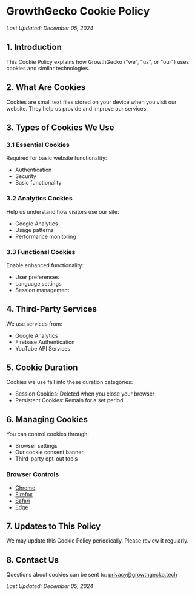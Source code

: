 # GrowthGecko Cookie Policy

*Last Updated: December 05, 2024*

## 1. Introduction

This Cookie Policy explains how GrowthGecko ("we", "us", or "our") uses cookies and similar technologies.

## 2. What Are Cookies

Cookies are small text files stored on your device when you visit our website. They help us provide and improve our services.

## 3. Types of Cookies We Use

### 3.1 Essential Cookies
Required for basic website functionality:
- Authentication
- Security
- Basic functionality

### 3.2 Analytics Cookies
Help us understand how visitors use our site:
- Google Analytics
- Usage patterns
- Performance monitoring

### 3.3 Functional Cookies
Enable enhanced functionality:
- User preferences
- Language settings
- Session management

## 4. Third-Party Services

We use services from:
- Google Analytics
- Firebase Authentication
- YouTube API Services

## 5. Cookie Duration

Cookies we use fall into these duration categories:
- Session Cookies: Deleted when you close your browser
- Persistent Cookies: Remain for a set period

## 6. Managing Cookies

You can control cookies through:
- Browser settings
- Our cookie consent banner
- Third-party opt-out tools

### Browser Controls
- [Chrome](https://support.google.com/chrome/answer/95647)
- [Firefox](https://support.mozilla.org/en-US/kb/cookies-information-websites-store-on-your-computer)
- [Safari](https://support.apple.com/guide/safari/manage-cookies-sfri11471/mac)
- [Edge](https://support.microsoft.com/help/17442/windows-internet-explorer-delete-manage-cookies)

## 7. Updates to This Policy

We may update this Cookie Policy periodically. Please review it regularly.

## 8. Contact Us

Questions about cookies can be sent to:
privacy@growthgecko.tech

*Last Updated: December 05, 2024*
